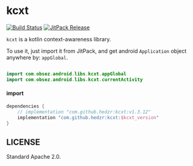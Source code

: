 # kcxt

[![Build Status](https://travis-ci.com/hedzr/kcxt.svg?branch=master)](https://travis-ci.com/hedzr/kcxt)
[![JitPack Release](https://jitpack.io/v/hedzr/kcxt.svg)](https://jitpack.io/#hedzr/kcxt)

`kcxt` is a kotlin context-awareness library.

To use it, just import it from JitPack, and get android `Application` object anywhere by: `appGlobal`.

```kotlin

import com.obsez.android.libs.kcxt.appGlobal
import com.obsez.android.libs.kcxt.currentActivity

```

#### import

```gradle
dependencies {
	// implementation "com.github.hedzr:kcxt:v1.3.12"
	implementation "com.github.hedzr:kcxt:$kcxt_version"
}
```



## LICENSE

Standard Apache 2.0.

